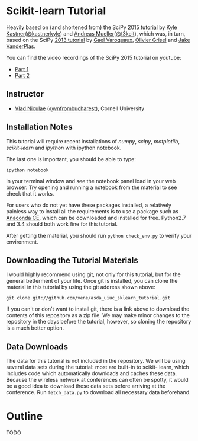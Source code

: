 Scikit-learn Tutorial
=====================

Heavily based on (and shortened from) the SciPy [2015 tutorial](https://github.com/amueller/scipy_2015_sklearn_tutorial) by [Kyle Kastner](https://kastnerkyle.github.io/)([@kastnerkyle](https://twitter.com/kastnerkyle)) and [Andreas Mueller](http://amuller.github.io)([@t3kcit](https://twitter.com/t3kcit)), which was, in turn, based on the SciPy [2013 tutorial](https://github.com/jakevdp/sklearn_scipy2013) by [Gael Varoquaux](http://gael-varoquaux.info), [Olivier Grisel](http://ogrisel.com) and [Jake VanderPlas](http://jakevdp.github.com).

You can find the video recordings of the SciPy 2015 tutorial on youtube:

- [Part 1](https://www.youtube.com/watch?v=80fZrVMurPM)
- [Part 2](https://www.youtube.com/watch?v=Ud-FsEWegmA)

Instructor
----------

- [Vlad Niculae](https://vene.ro) ([@vnfrombucharest](https://twitter.com/vnfrombucharest)), Cornell University

Installation Notes
------------------

This tutorial will require recent installations of *numpy*, *scipy*,
*matplotlib*, *scikit-learn* and *ipython* with ipython
notebook.

The last one is important, you should be able to type:

    ipython notebook

in your terminal window and see the notebook panel load in your web browser.
Try opening and running a notebook from the material to see check that it works.

For users who do not yet have these  packages installed, a relatively
painless way to install all the requirements is to use a package such as
[Anaconda CE](http://store.continuum.io/ "Anaconda CE"), which can be
downloaded and installed for free.
Python2.7 and 3.4 should both work fine for this tutorial.

After getting the material, you should run ``python check_env.py`` to verify
your environment.

Downloading the Tutorial Materials
----------------------------------
I would highly recommend using git, not only for this tutorial, but for the
general betterment of your life.  Once git is installed, you can clone the
material in this tutorial by using the git address shown above:

    git clone git://github.com/vene/asda_uiuc_sklearn_tutorial.git

If you can't or don't want to install git, there is a link above to download
the contents of this repository as a zip file.  We may make minor changes to
the repository in the days before the tutorial, however, so cloning the
repository is a much better option.

Data Downloads
--------------

The data for this tutorial is not included in the repository.  We will be
using several data sets during the tutorial: most are built-in to scikit-
learn, which includes code which automatically downloads and caches these
data.  Because the wireless network at conferences can often be spotty, it
would be a good idea to download these data sets before arriving at the
conference. Run ``fetch_data.py`` to download all necessary data beforehand.

Outline
=======

TODO
